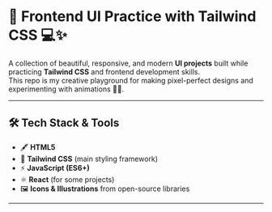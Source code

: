 # 🎨 Frontend UI Practice with Tailwind CSS 💻✨

A collection of beautiful, responsive, and modern **UI projects** built while practicing **Tailwind CSS** and frontend development skills.  
This repo is my creative playground for making pixel-perfect designs and experimenting with animations 🚀🎯.

---

## 🛠️ Tech Stack & Tools
- 🖋 **HTML5**  
- 🎨 **Tailwind CSS** (main styling framework)  
- ⚡ **JavaScript (ES6+)**  
- ⚛ **React** (for some projects)  
- 🖼 **Icons & Illustrations** from open-source libraries

---